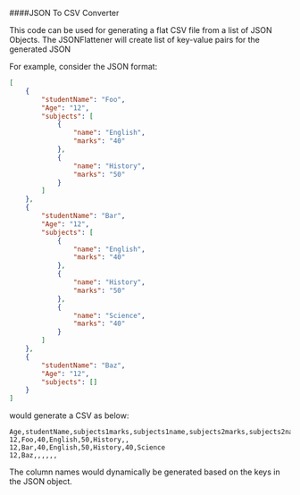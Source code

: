 ####JSON To CSV Converter


This code can be used for generating a flat CSV file from a list of JSON Objects. The JSONFlattener will create list of key-value pairs for the generated JSON

For example, consider the JSON format:
````json
[
    {
        "studentName": "Foo",
        "Age": "12",
        "subjects": [
            {
                "name": "English",
                "marks": "40"
            },
            {
                "name": "History",
                "marks": "50"
            }
        ]
    },
    {
        "studentName": "Bar",
        "Age": "12",
        "subjects": [
            {
                "name": "English",
                "marks": "40"
            },
            {
                "name": "History",
                "marks": "50"
            },
            {
                "name": "Science",
                "marks": "40"
            }
        ]
    },
    {
        "studentName": "Baz",
        "Age": "12",
        "subjects": []
    }
]
````

would generate a CSV as below:

````
Age,studentName,subjects1marks,subjects1name,subjects2marks,subjects2name,subjects3marks,subjects3name
12,Foo,40,English,50,History,,
12,Bar,40,English,50,History,40,Science
12,Baz,,,,,,
````

The column names would dynamically be generated based on the keys in the JSON object.

